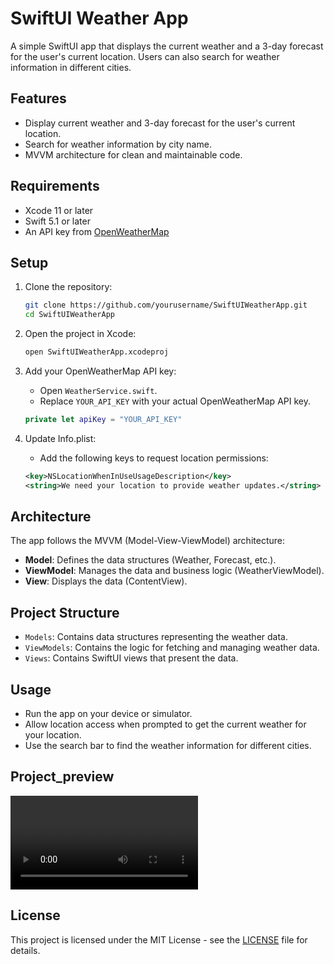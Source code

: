 # SwiftUI Weather App

A simple SwiftUI app that displays the current weather and a 3-day forecast for the user's current location. Users can also search for weather information in different cities.

## Features

- Display current weather and 3-day forecast for the user's current location.
- Search for weather information by city name.
- MVVM architecture for clean and maintainable code.

## Requirements

- Xcode 11 or later
- Swift 5.1 or later
- An API key from [OpenWeatherMap](https://openweathermap.org/)

## Setup

1. Clone the repository:
    ```bash
    git clone https://github.com/yourusername/SwiftUIWeatherApp.git
    cd SwiftUIWeatherApp
    ```

2. Open the project in Xcode:
    ```bash
    open SwiftUIWeatherApp.xcodeproj
    ```

3. Add your OpenWeatherMap API key:
    - Open `WeatherService.swift`.
    - Replace `YOUR_API_KEY` with your actual OpenWeatherMap API key.

    ```swift
    private let apiKey = "YOUR_API_KEY"
    ```

4. Update Info.plist:
    - Add the following keys to request location permissions:

    ```xml
    <key>NSLocationWhenInUseUsageDescription</key>
    <string>We need your location to provide weather updates.</string>
    ```

## Architecture

The app follows the MVVM (Model-View-ViewModel) architecture:

- **Model**: Defines the data structures (Weather, Forecast, etc.).
- **ViewModel**: Manages the data and business logic (WeatherViewModel).
- **View**: Displays the data (ContentView).

## Project Structure

- `Models`: Contains data structures representing the weather data.
- `ViewModels`: Contains the logic for fetching and managing weather data.
- `Views`: Contains SwiftUI views that present the data.

## Usage

- Run the app on your device or simulator.
- Allow location access when prompted to get the current weather for your location.
- Use the search bar to find the weather information for different cities.

## Project_preview

<video src="Simulator%20Screen%20Recording%20-%20iPhone%2015%20Pro%20-%202024-06-11%20at%2016.52.13.mp4" controls title="Title"></video>

## License

This project is licensed under the MIT License - see the [LICENSE](LICENSE) file for details.
